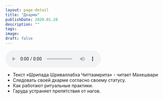 ```yaml
---
layout: page-detail
title: "Дхарма"
publishDate: 2020.01.28
description: ""
tags:
image:
draft: false
---
```


<audio title="2020.01.28 - Дхарма.mp3" src="/upload/iblock/842/84234da004a51ee09c830dee0ad70dff.mp3" controls=""></audio>

* Текст «Шрипада Шриваллабха Читтаамрита» - читает Махешвари
* Следовать своей дхарме согласно своему статусу.
* Как работают ритуальные практики.
* Гаруда устраняет препятствия от нагов.

  
